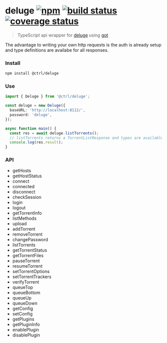 # deluge [![npm](https://img.shields.io/npm/v/@ctrl/deluge.svg?maxAge=3600)](https://www.npmjs.com/package/@ctrl/deluge) [![build status](https://travis-ci.com/TypeCtrl/deluge.svg?branch=master)](https://travis-ci.org/typectrl/deluge) [![coverage status](https://codecov.io/gh/typectrl/deluge/branch/master/graph/badge.svg)](https://codecov.io/gh/typectrl/deluge)

> TypeScript api wrapper for [deluge](https://deluge-torrent.org/) using [got](https://github.com/sindresorhus/got)

The advantage to writing your own http requests is the auth is already setup and type definitions are availabe for all responses.

### Install

```bash
npm install @ctrl/deluge
```

### Use

```ts
import { Deluge } from '@ctrl/deluge';

const deluge = new Deluge({
  baseURL: 'http://localhost:8112/',
  password: 'deluge',
});

async function main() {
  const res = await deluge.listTorrents();
  // listTorrents returns a TorrentListResponse and types are available
  console.log(res.result);
}
```

### API

- getHosts
- getHostStatus
- connect
- connected
- disconnect
- checkSession
- login
- logout
- getTorrentInfo
- listMethods
- upload
- addTorrent
- removeTorrent
- changePassword
- listTorrents
- getTorrentStatus
- getTorrentFiles
- pauseTorrent
- resumeTorrent
- setTorrentOptions
- setTorrentTrackers
- verifyTorrent
- queueTop
- queueBottom
- queueUp
- queueDown
- getConfig
- setConfig
- getPlugins
- getPluginInfo
- enablePlugin
- disablePlugin
